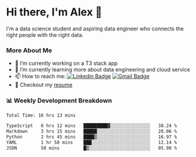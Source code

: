 # Hi there, I'm Alex  👋

I'm a data science student and aspiring data engineer who connects the right people with the right data. 

### More About Me

- 🔭 I’m currently working on a T3 stack app
- 🌱 I’m currently learning more about data engineering and cloud service
- 📫 How to reach me: [![Linkedin Badge](https://img.shields.io/badge/Alex%20Chen-blue?style=flat&logo=linkedin&labelColor=blue&link=https://www.linkedin.com/in/alex-chen-112523chen)](https://www.linkedin.com/in/alex-chen-112523chen/) [![Gmail Badge](https://img.shields.io/badge/-Alex%20Chen-c14438?style=flat&logo=Gmail&logoColor=white&link=mailto:itsalexchen@gmail.com)](mailto:itsalexchen@gmail.com)
- 📝 Checkout my [resume](https://112523chen.vercel.app/AlexChenResume.pdf)


### 📊 Weekly Development Breakdown
<!--START_SECTION:waka-->

```txt
Total Time: 16 hrs 13 mins

TypeScript   6 hrs 12 mins   █████████▓░░░░░░░░░░░░░░░   38.24 %
Markdown     3 hrs 15 mins   █████░░░░░░░░░░░░░░░░░░░░   20.06 %
Python       2 hrs 45 mins   ████▒░░░░░░░░░░░░░░░░░░░░   16.97 %
YAML         1 hr 58 mins    ███░░░░░░░░░░░░░░░░░░░░░░   12.14 %
JSON         58 mins         █▒░░░░░░░░░░░░░░░░░░░░░░░   05.98 %
```

<!--END_SECTION:waka-->
